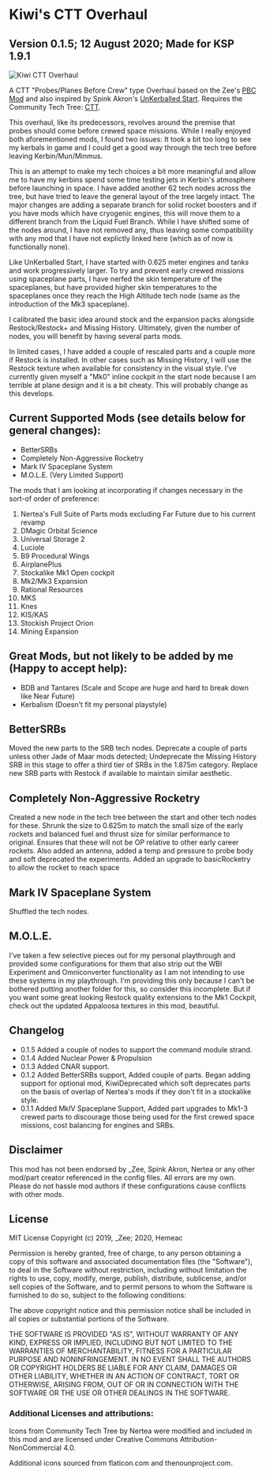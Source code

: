 # Kiwi's CTT Overhaul

## Version 0.1.5; 12 August 2020; Made for KSP 1.9.1

![Kiwi CTT Overhaul](https://i.imgur.com/23iexmsh.png)

A CTT "Probes/Planes Before Crew" type Overhaul based on the Zee's [PBC Mod](https://forum.kerbalspaceprogram.com/index.php?/topic/181013-ksp-181-probes-before-crew-pbc-version-28/) and also inspired by Spink Akron's [UnKerballed Start](https://forum.kerbalspaceprogram.com/index.php?/topic/181932-18x-unkerballed-start-v110-updated-oct-27-2019/). Requires the Community Tech Tree: [CTT](https://forum.kerbalspaceprogram.com/index.php?/topic/90530-110x-community-tech-tree-august-1-2020/).

This overhaul, like its predecessors, revolves around the  premise that probes should come before crewed space missions.  While I really enjoyed both aforementioned mods, I found two issues: It took a bit too long to see my kerbals in game and I could get a good way through the tech tree before leaving Kerbin/Mun/Minmus.  

This is an attempt to make my tech choices a bit more meaningful and allow me to have my kerbins spend some time testing jets in Kerbin's atmosphere before launching in space.  I have added another 62 tech nodes across the tree, but have tried to leave the general layout of the tree largely intact.  The major changes are adding a separate branch for solid rocket boosters and if you have mods which have cryogenic engines, this will move them to a different branch from the Liquid Fuel Branch. While I have shifted some of the nodes around, I have not removed any, thus leaving some compatibility with any mod that I have not explictly linked here (which as of now is functionally none).

Like UnKerballed Start, I have started with 0.625 meter engines and tanks and work progressively larger.  To try and prevent early crewed missions using spaceplane parts, I have nerfed the skin temperature of the spaceplanes, but have provided higher skin temperatures to the spaceplanes once they reach the High Altitude tech node (same as the introduction of the Mk3 spaceplane).

I calibrated the basic idea around stock and the expansion packs alongside Restock/Restock+ and Missing History.  Ultimately, given the number of nodes, you will benefit by having several parts mods.

In limited cases, I have added a couple of rescaled parts and a couple more if Restock is installed.  In other cases such as Missing History, I will use the Restock texture when available for consistency in the visual style. I've currently given myself a "Mk0" inline cockpit in the start node because I am terrible at plane design and it is a bit cheaty.  This will probably change as this develops.

## Current Supported Mods (see details below for general changes):
* BetterSRBs
* Completely Non-Aggressive Rocketry
* Mark IV Spaceplane System
* M.O.L.E. (Very Limited Support)

The mods that I am looking at incorporating if changes necessary in the sort-of order of preference: 
1. Nertea's Full Suite of Parts mods excluding Far Future due to his current revamp
2. DMagic Orbital Science
3. Universal Storage 2
4. Luciole
5. B9 Procedural Wings
6. AirplanePlus
7. Stockalike Mk1 Open cockpit
8. Mk2/Mk3 Expansion
9. Rational Resources
10. MKS
11. Knes
12. KIS/KAS
13. Stockish Project Orion
14. Mining Expansion

## Great Mods, but not likely to be added by me (Happy to accept help):
* BDB and Tantares (Scale and Scope are huge and hard to break down like Near Future)
* Kerbalism (Doesn't fit my personal playstyle)

## BetterSRBs
Moved the new parts to the SRB tech nodes. Deprecate a couple of parts unless other Jade of Maar mods detected; Undeprecate the Missing History SRB in this stage to offer a third tier of SRBs in the 1.875m category.  Replace new SRB parts with Restock if available to maintain similar aesthetic.

## Completely Non-Aggressive Rocketry
Created a new node in the tech tree between the start and other tech nodes for these.  Shrunk the size to 0.625m to match the small size of the early rockets and balanced fuel and thrust size for similar performance to original.  Ensures that these will not be OP relative to other early career rockets.  Also added an antenna, added a temp and pressure to probe body and soft deprecated the experiments.  Added an upgrade to basicRocketry to allow the rocket to reach space

## Mark IV Spaceplane System
Shuffled the tech nodes.

## M.O.L.E.
I've taken a few selective pieces out for my personal playthrough and provided some configurations for them that also strip out the WBI Experiment and Omniconverter functionality as I am not intending to use these systems in my playthrough.  I'm providing this only because I can't be bothered putting another folder for this, so consider this incomplete.  But if you want some great looking Restock quality extensions to the Mk1 Cockpit, check out the updated Appaloosa textures in this mod, beautiful.

## Changelog
* 0.1.5 Added a couple of nodes to support the command module strand.
* 0.1.4 Added Nuclear Power & Propulsion
* 0.1.3 Added CNAR support.
* 0.1.2 Added BetterSRBs support, Added couple of parts.  Began adding support for optional mod, KiwiDeprecated which soft deprecates parts on the basis of overlap of Nertea's mods if they don't fit in a stockalike style.
* 0.1.1 Added MkIV Spaceplane Support, Added part upgrades to Mk1-3 crewed parts to discourage those being used for the first crewed space missions, cost balancing for engines and SRBs.

## Disclaimer

This mod has not been endorsed by _Zee, Spink Akron, Nertea or any other mod/part creator referenced in the config files.  All errors are my own.  Please do not hassle mod authors if these configurations cause conflicts with other mods.

## License

MIT License
Copyright (c) 2019, _Zee; 2020, Hemeac

Permission is hereby granted, free of charge, to any person obtaining a copy of this software 
and associated documentation files (the "Software"), to deal in the Software without restriction, 
including without limitation the rights to use, copy, modify, merge, publish, distribute, 
sublicense, and/or sell copies of the Software, and to permit persons to whom the Software is 
furnished to do so, subject to the following conditions:

The above copyright notice and this permission notice shall be included in all copies or 
substantial portions of the Software.

THE SOFTWARE IS PROVIDED "AS IS", WITHOUT WARRANTY OF ANY KIND, EXPRESS OR IMPLIED, INCLUDING 
BUT NOT LIMITED TO THE WARRANTIES OF MERCHANTABILITY, FITNESS FOR A PARTICULAR PURPOSE AND 
NONINFRINGEMENT. IN NO EVENT SHALL THE AUTHORS OR COPYRIGHT HOLDERS BE LIABLE FOR ANY CLAIM, 
DAMAGES OR OTHER LIABILITY, WHETHER IN AN ACTION OF CONTRACT, TORT OR OTHERWISE, ARISING FROM, 
OUT OF OR IN CONNECTION WITH THE SOFTWARE OR THE USE OR OTHER DEALINGS IN THE SOFTWARE.

### Additional Licenses and attributions:

Icons from Community Tech Tree by Nertea were modified and included in this mod and are licensed under Creative Commons Attribution-NonCommercial 4.0.

Additional icons sourced from flaticon.com and thenounproject.com.
